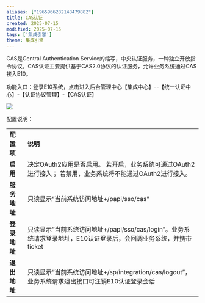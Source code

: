 ```yaml
---
aliases: ["1965966282148479882"]
title: CAS认证
created: 2025-07-15
modified: 2025-07-15
tags: ['集成引擎']
theme: 集成引擎
---
```


CAS是Central Authentication Service的缩写，中央认证服务，一种独立开放指令协议。CAS认证主要提供基于CAS2.0协议的认证服务，允许业务系统通过CAS接入E10。

功能入口：登录E10系统，点击进入后台管理中心【集成中心】--【统一认证中心】-【认证协议管理】-【CAS认证】

![](d56439c52527ad7f97666b5931ddb22d.jpg)

配置说明：

|  |  |
| --- | --- |
| **配置项** | **说明** |
| **启用** | 决定OAuth2应用是否启用。  若开启，业务系统可通过OAuth2进行接入；  若禁用，业务系统将不能通过OAuth2进行接入。 |
| **服务地址** | 只读显示“当前系统访问地址+/papi/sso/cas” |
| **登录地址** | 只读显示“当前系统访问地址+/papi/sso/cas/login”。业务系统请求登录地址，E10认证登录后，会回调业务系统，并携带ticket |
| **退出地址** | 只读显示“当前系统访问地址+/sp/integration/cas/logout”，业务系统请求退出接口可注销E10认证登录会话 |
